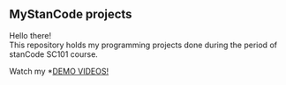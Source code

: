 ## MyStanCode projects
Hello there!\
This repository holds my programming projects done during the period of stanCode SC101 course.

Watch my *[DEMO VIDEOS!](https://drive.google.com/drive/folders/1oEfa8qCbvffb8dtCmjMNWA_CcGeUqHIj)
